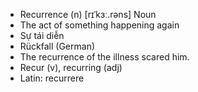- Recurrence (n)	[rɪˈkɜː.rəns]	Noun
- The act of something happening again
- Sự tái diễn
- Rückfall (German)
- The recurrence of the illness scared him.
- Recur (v), recurring (adj)
- Latin: recurrere